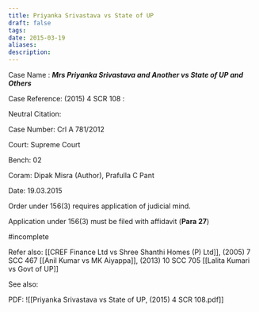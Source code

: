 ```yaml
---
title: Priyanka Srivastava vs State of UP
draft: false
tags: 
date: 2015-03-19
aliases: 
description:
---
```

 
Case Name : ***Mrs Priyanka Srivastava and Another vs State of UP and Others***

Case Reference: (2015) 4 SCR 108 :  

Neutral Citation: 

Case Number: Crl A 781/2012

Court: Supreme Court

Bench: 02

Coram: Dipak Misra (Author), Prafulla C Pant

Date: 19.03.2015

Order under 156(3) requires application of judicial mind. 

Application under 156(3) must be filed with affidavit (**Para 27**)


#incomplete 

Refer also:
[[CREF Finance Ltd vs Shree Shanthi Homes (P) Ltd]], (2005) 7 SCC 467
[[Anil Kumar vs MK Aiyappa]], (2013) 10 SCC 705
[[Lalita Kumari vs Govt of UP]]

See also:

PDF:
![[Priyanka Srivastava vs State of UP, (2015) 4 SCR 108.pdf]]